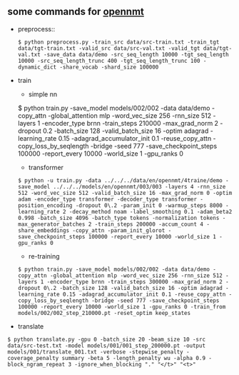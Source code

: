 some commands for [opennmt](https://github.com/OpenNMT/OpenNMT-py/tree/master/onmt)
--------

* preprocess::

    `$ python preprocess.py -train_src data/src-train.txt -train_tgt data/tgt-train.txt -valid_src data/src-val.txt -valid_tgt data/tgt-val.txt -save_data data/demo -src_seq_length 10000 -tgt_seq_length 10000 -src_seq_length_trunc 400 -tgt_seq_length_trunc 100 -dynamic_dict -share_vocab -shard_size 100000`

    
* train
    * simple nn
    
    $ python train.py -save_model models/002/002 -data data/demo -copy_attn -global_attention mlp -word_vec_size 256 -rnn_size 512 -layers 1 -encoder_type brnn -train_steps 210000 -max_grad_norm 2 -dropout 0\.2 -batch_size 128 -valid_batch_size 16 -optim adagrad -learning_rate 0.15 -adagrad_accumulator_init 0.1 -reuse_copy_attn -copy_loss_by_seqlength -bridge -seed 777 -save_checkpoint_steps 100000 -report_every 10000 -world_size 1 -gpu_ranks 0
    
  * transformer
  
  ```$ python -u train.py -data ../../../data/en/opennmt/4traine/demo -save_model ../../../models/en/opennmt/003/003 -layers 4 -rnn_size 512 -word_vec_size 512 -valid_batch_size 16 -max_grad_norm 0 -optim adam -encoder_type transformer -decoder_type transformer -position_encoding -dropout 0\.2 -param_init 0 -warmup_steps 8000 -learning_rate 2 -decay_method noam -label_smoothing 0.1 -adam_beta2 0.998 -batch_size 4096 -batch_type tokens -normalization tokens -max_generator_batches 2 -train_steps 200000 -accum_count 4 -share_embeddings -copy_attn -param_init_glorot -save_checkpoint_steps 100000 -report_every 10000 -world_size 1 -gpu_ranks 0```
  * re-training
  
  ```$ python train.py -save_model models/002/002 -data data/demo -copy_attn -global_attention mlp -word_vec_size 256 -rnn_size 512 -layers 1 -encoder_type brnn -train_steps 300000 -max_grad_norm 2 -dropout 0\.2 -batch_size 128 -valid_batch_size 16 -optim adagrad -learning_rate 0.15 -adagrad_accumulator_init 0.1 -reuse_copy_attn -copy_loss_by_seqlength -bridge -seed 777 -save_checkpoint_steps 100000 -report_every 10000 -world_size 1 -gpu_ranks 0 -train_from models/002/002_step_210000.pt -reset_optim keep_states```

* translate

```$ python translate.py -gpu 0 -batch_size 20 -beam_size 10 -src data/src-test.txt -model models/001/001_step_200000.pt -output models/001/translate_001.txt -verbose -stepwise_penalty -coverage_penalty summary -beta 5 -length_penalty wu -alpha 0.9 -block_ngram_repeat 3 -ignore_when_blocking "." "</t>" "<t>"```
